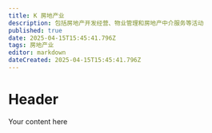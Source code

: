 ```yaml
---
title: K 房地产业
description: 包括房地产开发经营、物业管理和房地产中介服务等活动	
published: true
date: 2025-04-15T15:45:41.796Z
tags: 房地产业
editor: markdown
dateCreated: 2025-04-15T15:45:41.796Z
---
```


# Header
Your content here